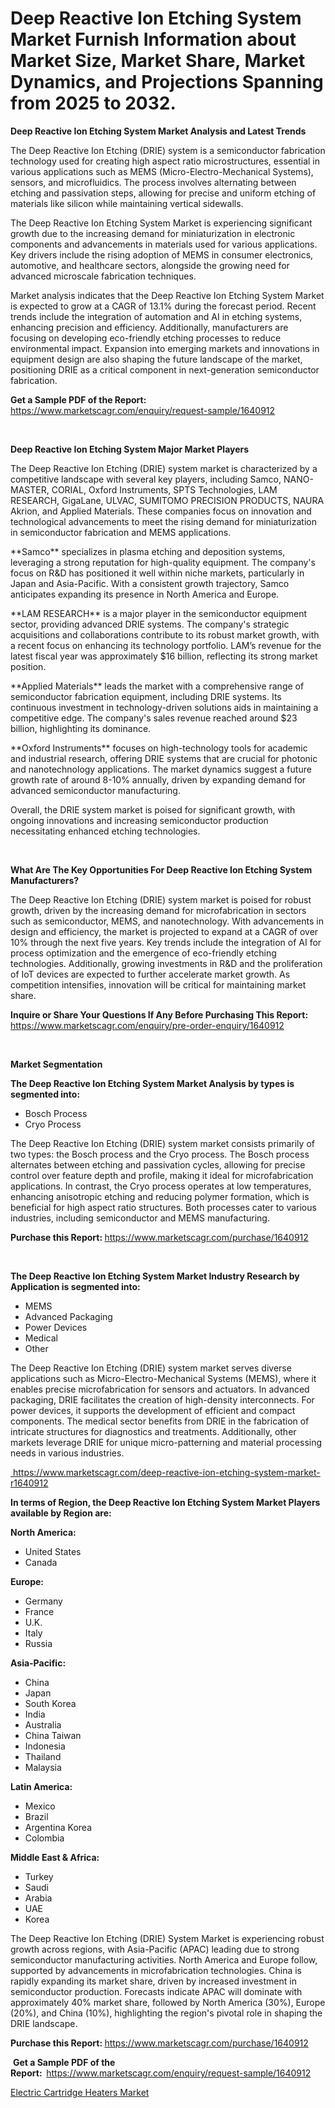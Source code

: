 <p><h1>Deep Reactive Ion Etching System Market Furnish Information about Market Size, Market Share, Market Dynamics, and Projections Spanning from 2025 to 2032.</h1></p><p><strong>Deep Reactive Ion Etching System Market Analysis and Latest Trends</strong></p>
<p><p>The Deep Reactive Ion Etching (DRIE) system is a semiconductor fabrication technology used for creating high aspect ratio microstructures, essential in various applications such as MEMS (Micro-Electro-Mechanical Systems), sensors, and microfluidics. The process involves alternating between etching and passivation steps, allowing for precise and uniform etching of materials like silicon while maintaining vertical sidewalls.</p><p>The Deep Reactive Ion Etching System Market is experiencing significant growth due to the increasing demand for miniaturization in electronic components and advancements in materials used for various applications. Key drivers include the rising adoption of MEMS in consumer electronics, automotive, and healthcare sectors, alongside the growing need for advanced microscale fabrication techniques.</p><p>Market analysis indicates that the Deep Reactive Ion Etching System Market is expected to grow at a CAGR of 13.1% during the forecast period. Recent trends include the integration of automation and AI in etching systems, enhancing precision and efficiency. Additionally, manufacturers are focusing on developing eco-friendly etching processes to reduce environmental impact. Expansion into emerging markets and innovations in equipment design are also shaping the future landscape of the market, positioning DRIE as a critical component in next-generation semiconductor fabrication.</p></p>
<p><strong>Get a Sample PDF of the Report:&nbsp;</strong> <a href="https://www.marketscagr.com/enquiry/request-sample/1640912?utm_campaign=3127&utm_medium=2&utm_source=Github&utm_content=ia&utm_term=11042025&utm_id=deep-reactive-ion-etching-system">https://www.marketscagr.com/enquiry/request-sample/1640912</a></p>
<p>&nbsp;</p>
<p><strong>Deep Reactive Ion Etching System Major Market Players</strong></p>
<p><p>The Deep Reactive Ion Etching (DRIE) system market is characterized by a competitive landscape with several key players, including Samco, NANO-MASTER, CORIAL, Oxford Instruments, SPTS Technologies, LAM RESEARCH, GigaLane, ULVAC, SUMITOMO PRECISION PRODUCTS, NAURA Akrion, and Applied Materials. These companies focus on innovation and technological advancements to meet the rising demand for miniaturization in semiconductor fabrication and MEMS applications.</p><p>**Samco** specializes in plasma etching and deposition systems, leveraging a strong reputation for high-quality equipment. The company's focus on R&D has positioned it well within niche markets, particularly in Japan and Asia-Pacific. With a consistent growth trajectory, Samco anticipates expanding its presence in North America and Europe.</p><p>**LAM RESEARCH** is a major player in the semiconductor equipment sector, providing advanced DRIE systems. The company's strategic acquisitions and collaborations contribute to its robust market growth, with a recent focus on enhancing its technology portfolio. LAM’s revenue for the latest fiscal year was approximately $16 billion, reflecting its strong market position.</p><p>**Applied Materials** leads the market with a comprehensive range of semiconductor fabrication equipment, including DRIE systems. Its continuous investment in technology-driven solutions aids in maintaining a competitive edge. The company's sales revenue reached around $23 billion, highlighting its dominance.</p><p>**Oxford Instruments** focuses on high-technology tools for academic and industrial research, offering DRIE systems that are crucial for photonic and nanotechnology applications. The market dynamics suggest a future growth rate of around 8-10% annually, driven by expanding demand for advanced semiconductor manufacturing.</p><p>Overall, the DRIE system market is poised for significant growth, with ongoing innovations and increasing semiconductor production necessitating enhanced etching technologies.</p></p>
<p>&nbsp;</p>
<p><strong>What Are The Key Opportunities For Deep Reactive Ion Etching System Manufacturers?</strong></p>
<p><p>The Deep Reactive Ion Etching (DRIE) system market is poised for robust growth, driven by the increasing demand for microfabrication in sectors such as semiconductor, MEMS, and nanotechnology. With advancements in design and efficiency, the market is projected to expand at a CAGR of over 10% through the next five years. Key trends include the integration of AI for process optimization and the emergence of eco-friendly etching technologies. Additionally, growing investments in R&D and the proliferation of IoT devices are expected to further accelerate market growth. As competition intensifies, innovation will be critical for maintaining market share.</p></p>
<p><strong>Inquire or Share Your Questions If Any Before Purchasing This Report:</strong> <a href="https://www.marketscagr.com/enquiry/pre-order-enquiry/1640912?utm_campaign=3127&utm_medium=2&utm_source=Github&utm_content=ia&utm_term=11042025&utm_id=deep-reactive-ion-etching-system">https://www.marketscagr.com/enquiry/pre-order-enquiry/1640912</a></p>
<p>&nbsp;</p>
<p><strong>Market Segmentation</strong></p>
<p><strong>The Deep Reactive Ion Etching System Market Analysis by types is segmented into:</strong></p>
<p><ul><li>Bosch Process</li><li>Cryo Process</li></ul></p>
<p><p>The Deep Reactive Ion Etching (DRIE) system market consists primarily of two types: the Bosch process and the Cryo process. The Bosch process alternates between etching and passivation cycles, allowing for precise control over feature depth and profile, making it ideal for microfabrication applications. In contrast, the Cryo process operates at low temperatures, enhancing anisotropic etching and reducing polymer formation, which is beneficial for high aspect ratio structures. Both processes cater to various industries, including semiconductor and MEMS manufacturing.</p></p>
<p><strong>Purchase this Report:&nbsp;</strong><a href="https://www.marketscagr.com/purchase/1640912?utm_campaign=3127&utm_medium=2&utm_source=Github&utm_content=ia&utm_term=11042025&utm_id=deep-reactive-ion-etching-system">https://www.marketscagr.com/purchase/1640912</a></p>
<p>&nbsp;</p>
<p><strong>The Deep Reactive Ion Etching System Market Industry Research by Application is segmented into:</strong></p>
<p><ul><li>MEMS</li><li>Advanced Packaging</li><li>Power Devices</li><li>Medical</li><li>Other</li></ul></p>
<p><p>The Deep Reactive Ion Etching (DRIE) system market serves diverse applications such as Micro-Electro-Mechanical Systems (MEMS), where it enables precise microfabrication for sensors and actuators. In advanced packaging, DRIE facilitates the creation of high-density interconnects. For power devices, it supports the development of efficient and compact components. The medical sector benefits from DRIE in the fabrication of intricate structures for diagnostics and treatments. Additionally, other markets leverage DRIE for unique micro-patterning and material processing needs in various industries.</p></p>
<p><a href="https://www.marketscagr.com/deep-reactive-ion-etching-system-market-r1640912?utm_campaign=3127&utm_medium=2&utm_source=Github&utm_content=ia&utm_term=11042025&utm_id=deep-reactive-ion-etching-system">&nbsp;https://www.marketscagr.com/deep-reactive-ion-etching-system-market-r1640912</a></p>
<p><strong>In terms of Region, the Deep Reactive Ion Etching System Market Players available by Region are:</strong></p>
<p>
    <p> <strong> North America: </strong>
        <ul>
            <li>United States</li>
            <li>Canada</li>
        </ul>
        </p> 
    <p> <strong> Europe: </strong>
        <ul>
            <li>Germany</li>
            <li>France</li>
            <li>U.K.</li>
            <li>Italy</li>
            <li>Russia</li>
        </ul>
        </p> 
    <p> <strong> Asia-Pacific: </strong>
        <ul>
            <li>China</li>
            <li>Japan</li>
            <li>South Korea</li>
            <li>India</li>
            <li>Australia</li>
            <li>China Taiwan</li>
            <li>Indonesia</li>
            <li>Thailand</li>
            <li>Malaysia</li>
        </ul>
        </p> 
    <p> <strong> Latin America: </strong>
        <ul>
            <li>Mexico</li>
            <li>Brazil</li>
            <li>Argentina Korea</li>
            <li>Colombia</li>
        </ul>
        </p> 
    <p> <strong> Middle East & Africa: </strong>
        <ul>
            <li>Turkey</li>
            <li>Saudi</li>
            <li>Arabia</li>
            <li>UAE</li>
            <li>Korea</li>
        </ul>
    </p>
    </p>
<p><p>The Deep Reactive Ion Etching (DRIE) System Market is experiencing robust growth across regions, with Asia-Pacific (APAC) leading due to strong semiconductor manufacturing activities. North America and Europe follow, supported by advancements in microfabrication technologies. China is rapidly expanding its market share, driven by increased investment in semiconductor production. Forecasts indicate APAC will dominate with approximately 40% market share, followed by North America (30%), Europe (20%), and China (10%), highlighting the region's pivotal role in shaping the DRIE landscape.</p></p>
<p><strong>Purchase this Report: </strong><a href="https://www.marketscagr.com/purchase/1640912?utm_campaign=3127&utm_medium=2&utm_source=Github&utm_content=ia&utm_term=11042025&utm_id=deep-reactive-ion-etching-system">https://www.marketscagr.com/purchase/1640912</a></p>
<p>&nbsp;<strong>Get a Sample PDF of the Report:&nbsp;&nbsp;</strong><a href="https://www.marketscagr.com/enquiry/request-sample/1640912?utm_campaign=3127&utm_medium=2&utm_source=Github&utm_content=ia&utm_term=11042025&utm_id=deep-reactive-ion-etching-system">https://www.marketscagr.com/enquiry/request-sample/1640912</a></p>
<p><strong></strong></p>
<p><p><a href="https://github.com/ayondaylos/Market-Research-Report-List-1/blob/main/electric-cartridge-heaters-market.md?utm_campaign=3127&utm_medium=2&utm_source=Github&utm_content=ia&utm_term=11042025&utm_id=deep-reactive-ion-etching-system">Electric Cartridge Heaters Market</a></p></p>